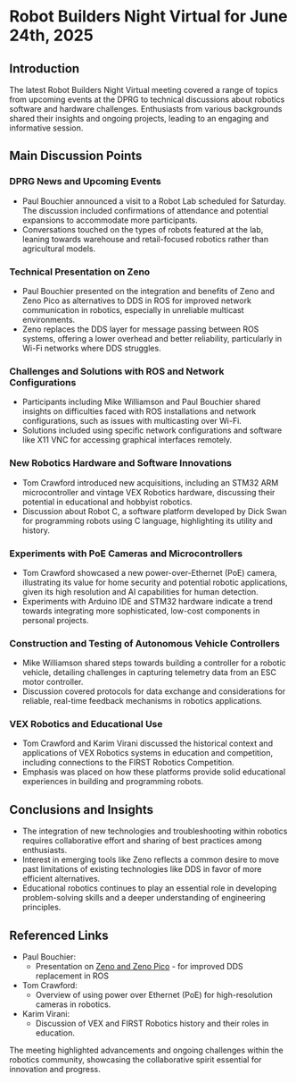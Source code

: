 # Robot Builders Night Virtual for June 24th, 2025

## Introduction
The latest Robot Builders Night Virtual meeting covered a range of topics from upcoming events at the DPRG to technical discussions about robotics software and hardware challenges. Enthusiasts from various backgrounds shared their insights and ongoing projects, leading to an engaging and informative session.

## Main Discussion Points

### DPRG News and Upcoming Events
- Paul Bouchier announced a visit to a Robot Lab scheduled for Saturday. The discussion included confirmations of attendance and potential expansions to accommodate more participants.
- Conversations touched on the types of robots featured at the lab, leaning towards warehouse and retail-focused robotics rather than agricultural models.

### Technical Presentation on Zeno
- Paul Bouchier presented on the integration and benefits of Zeno and Zeno Pico as alternatives to DDS in ROS for improved network communication in robotics, especially in unreliable multicast environments.
- Zeno replaces the DDS layer for message passing between ROS systems, offering a lower overhead and better reliability, particularly in Wi-Fi networks where DDS struggles.

### Challenges and Solutions with ROS and Network Configurations
- Participants including Mike Williamson and Paul Bouchier shared insights on difficulties faced with ROS installations and network configurations, such as issues with multicasting over Wi-Fi.
- Solutions included using specific network configurations and software like X11 VNC for accessing graphical interfaces remotely.

### New Robotics Hardware and Software Innovations
- Tom Crawford introduced new acquisitions, including an STM32 ARM microcontroller and vintage VEX Robotics hardware, discussing their potential in educational and hobbyist robotics.
- Discussion about Robot C, a software platform developed by Dick Swan for programming robots using C language, highlighting its utility and history.

### Experiments with PoE Cameras and Microcontrollers
- Tom Crawford showcased a new power-over-Ethernet (PoE) camera, illustrating its value for home security and potential robotic applications, given its high resolution and AI capabilities for human detection.
- Experiments with Arduino IDE and STM32 hardware indicate a trend towards integrating more sophisticated, low-cost components in personal projects.

### Construction and Testing of Autonomous Vehicle Controllers
- Mike Williamson shared steps towards building a controller for a robotic vehicle, detailing challenges in capturing telemetry data from an ESC motor controller.
- Discussion covered protocols for data exchange and considerations for reliable, real-time feedback mechanisms in robotics applications.

### VEX Robotics and Educational Use
- Tom Crawford and Karim Virani discussed the historical context and applications of VEX Robotics systems in education and competition, including connections to the FIRST Robotics Competition.
- Emphasis was placed on how these platforms provide solid educational experiences in building and programming robots.

## Conclusions and Insights
- The integration of new technologies and troubleshooting within robotics requires collaborative effort and sharing of best practices among enthusiasts.
- Interest in emerging tools like Zeno reflects a common desire to move past limitations of existing technologies like DDS in favor of more efficient alternatives.
- Educational robotics continues to play an essential role in developing problem-solving skills and a deeper understanding of engineering principles.

## Referenced Links
- Paul Bouchier:
  - Presentation on [Zeno and Zeno Pico](https://zenoh.io) - for improved DDS replacement in ROS
- Tom Crawford:
  - Overview of using power over Ethernet (PoE) for high-resolution cameras in robotics.
- Karim Virani:
  - Discussion of VEX and FIRST Robotics history and their roles in education.

The meeting highlighted advancements and ongoing challenges within the robotics community, showcasing the collaborative spirit essential for innovation and progress.